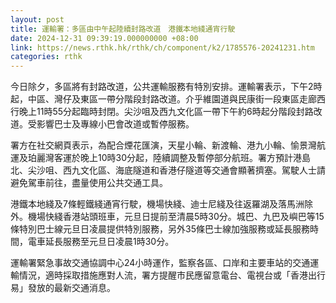 ```yaml
---
layout: post
title: 運輸署：多區由中午起陸續封路改道　港鐵本地綫通宵行駛
date: 2024-12-31 09:39:19.000000000 +08:00
link: https://news.rthk.hk/rthk/ch/component/k2/1785576-20241231.htm
categories: rthk
---
```


今日除夕，多區將有封路改道，公共運輸服務有特別安排。運輸署表示，下午2時起，中區、灣仔及東區一帶分階段封路改道。介乎維園道與民康街一段東區走廊西行晚上11時55分起臨時封閉。尖沙咀及西九文化區一帶下午約6時起分階段封路改道。受影響巴士及專線小巴會改道或暫停服務。

署方在社交網頁表示，為配合煙花匯演，天星小輪、新渡輪、港九小輪、愉景灣航運及珀麗灣客運於晚上10時30分起，陸續調整及暫停部分航班。署方預計港島北、尖沙咀、西九文化區、海底隧道和香港仔隧道等交通會顯著擠塞。駕駛人士請避免駕車前往，盡量使用公共交通工具。

港鐵本地綫及7條輕鐵綫通宵行駛，機場快綫、迪士尼綫及往返羅湖及落馬洲除外。機場快綫香港站頭班車，元旦日提前至清晨5時30分。城巴、九巴及嶼巴等15條特別巴士線元旦日凌晨提供特別服務，另外35條巴士線加強服務或延長服務時間，電車延長服務至元旦日凌晨1時30分。

運輸署緊急事故交通協調中心24小時運作，監察各區、口岸和主要車站的交通運輸情況，適時採取措施應對人流，署方提醒市民應留意電台、電視台或「香港出行易」發放的最新交通消息。

